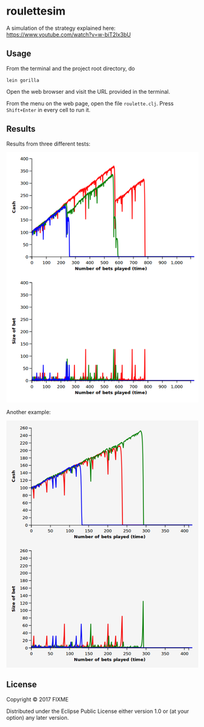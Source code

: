 # roulettesim

A simulation of the strategy explained here:
https://www.youtube.com/watch?v=w-biT2Ix3bU

## Usage

From the terminal and the project root directory, do
```
lein gorilla
```
Open the web browser and visit the URL provided in the terminal.

From the menu on the web page, open the file ```roulette.clj```. Press ```Shift+Enter``` in every cell to run it.

## Results

Results from three different tests:

![You are going to lose...](output.png)

Another example:

![You are going to lose...](output2.png)


## License

Copyright © 2017 FIXME

Distributed under the Eclipse Public License either version 1.0 or (at
your option) any later version.
